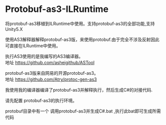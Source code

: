 
# Protobuf-as3-ILRuntime
将protobuf-as3移植到ILRuntime中使用。支持protobuf-as3的全部功能,支持Unity5.X


使用AS3解释器解释protobuf-as3版，来使用protobuf.由于完全不涉及反射因此可直接在ILRuntime中使用。

执行AS3使用的是我编写的AS3编译器。   
地址 https://github.com/asheigithub/ASTool  
  
  
  

protobuf-as3版来自网易的开源protobuf-as3。  
地址 https://github.com/Atry/protoc-gen-as3  



我使用我的编译器编译了protobuf-as3并解释执行，然后生成C#的对接代码.  
  
请先配置 protobuf-as3的执行环境。
  
protobuf目录中有一个  调用protobuf-as3并生成C#.bat ,执行此bat即可生成所需代码

